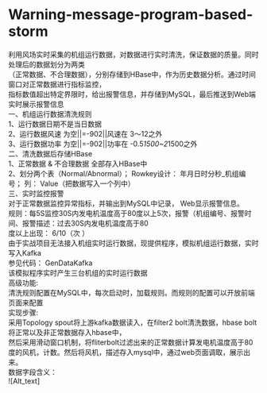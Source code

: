 # Warning-message-program-based-storm

利用风场实时采集的机组运行数据，对数据进行实时清洗，保证数据的质量。同时处理后的数据划分为两类   
（正常数据、不合理数据），分别存储到HBase中，作为历史数据分析。通过时间窗口对正常数据进行指标监控，   
指标数值超出特定界限时，给出报警信息，并存储到MySQL，最后推送到Web端实时展示报警信息   
一、机组运行数据清洗规则    
1、运行数据日期不是当日数据   
2、运行数据风速 为空||=-902||风速在 3～12之外    
3、运行数据功率 为空||=-902||功率在 -0.5*1500~2*1500之外   
二、清洗数据后存储HBase    
1、正常数据 & 不合理数据 全部存入HBase中    
2、划分两个表（Normal/Abnormal）； Rowkey设计： 年月日时分秒_机组编号； 列： Value（把数据写入一个列中）    
 三、实时监控报警     
对于正常数据监控异常指标，并输出到MySQL中记录， Web显示报警信息。   
规则：每5S监控30S内发电机温度高于80度以上5次，报警（机组编号、报警时间、报警描述：过去30S内发电机温度高于80   
度以上出现： 6/10（次 ）    
由于实战项目无法接入机组实时运行数据，现提供程序，模拟机组运行数据，实时写入Kafka   
参见代码： GenDataKafka    
该模拟程序实时产生三台机组的实时运行数据   
高级功能:    
清洗规则配置在MySQL中，每次启动时，加载规则。而规则的配置可以开放前端页面来配置   
实现步骤:     
采用Topology spout将上游kafka数据读入，在filter2 bolt清洗数据，hbase bolt将正常以及非正常数据存入hbase中，   
然后采用滑动窗口机制，将fliterbolt过滤出来的正常数据计算发电机温度高于80度的风机，计数。然后将风机，描述存入mysql中，通过web页面调取，展示出来。    
数据字段含义：    
![Alt_text]
